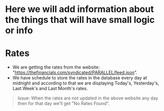 # Here we will add information about the things that will have small logic or info

# Rates

- We are getting the rates from the website: "https://thefinancials.com/syndicated/PARALLEL/feed.json".
- We have schedule to store the rates in the database every day at midnight and according to that we are displaying Today's, Yesterday's, Last Week's and Last Month's rates.

> Issue: When the rates are not updated in the above website any day then for that day we'll get "No Rates Found".
